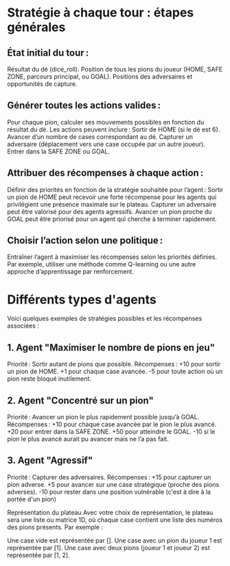 # Stratégie à chaque tour : étapes générales

## État initial du tour :

Résultat du dé (dice_roll).
Position de tous les pions du joueur (HOME, SAFE ZONE, parcours principal, ou GOAL).
Positions des adversaires et opportunités de capture.

## Générer toutes les actions valides :

Pour chaque pion, calculer ses mouvements possibles en fonction du résultat du dé.
Les actions peuvent inclure :
Sortir de HOME (si le dé est 6).
Avancer d’un nombre de cases correspondant au dé.
Capturer un adversaire (déplacement vers une case occupée par un autre joueur).
Entrer dans la SAFE ZONE ou GOAL.

## Attribuer des récompenses à chaque action :

Définir des priorités en fonction de la stratégie souhaitée pour l’agent :
Sortir un pion de HOME peut recevoir une forte récompense pour les agents qui privilégient une présence maximale sur le plateau.
Capturer un adversaire peut être valorisé pour des agents agressifs.
Avancer un pion proche du GOAL peut être priorisé pour un agent qui cherche à terminer rapidement.

## Choisir l’action selon une politique :

Entraîner l’agent à maximiser les récompenses selon les priorités définies.
Par exemple, utiliser une méthode comme Q-learning ou une autre approche d’apprentissage par renforcement.

# Différents types d'agents
Voici quelques exemples de stratégies possibles et les récompenses associées :

## 1. Agent "Maximiser le nombre de pions en jeu"
Priorité : Sortir autant de pions que possible.
Récompenses :
+10 pour sortir un pion de HOME.
+1 pour chaque case avancée.
-5 pour toute action où un pion reste bloqué inutilement.

## 2. Agent "Concentré sur un pion"
Priorité : Avancer un pion le plus rapidement possible jusqu’à GOAL.
Récompenses :
+10 pour chaque case avancée par le pion le plus avancé.
+20 pour entrer dans la SAFE ZONE.
+50 pour atteindre le GOAL.
-10 si le pion le plus avancé aurait pu avancer mais ne l’a pas fait.

## 3. Agent "Agressif"
Priorité : Capturer des adversaires.
Récompenses :
+15 pour capturer un pion adverse.
+5 pour avancer sur une case stratégique (proche des pions adverses).
-10 pour rester dans une position vulnérable (c'est à dire à la portée d'un pion)



Représentation du plateau
Avec votre choix de représentation, le plateau sera une liste ou matrice 1D, où chaque case contient une liste des numéros des pions présents. Par exemple :

Une case vide est représentée par [].
Une case avec un pion du joueur 1 est représentée par [1].
Une case avec deux pions (joueur 1 et joueur 2) est représentée par [1, 2].